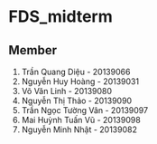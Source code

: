 # FDS_midterm
## Member
1. Trần Quang Diệu - 20139066
2. Nguyễn Huy Hoàng - 20139031
3. Võ Văn Linh - 20139080
4. Nguyễn Thị Thảo - 20139090
5. Trần Ngọc Tường Vân - 20139097
6. Mai Huỳnh Tuấn Vũ - 20139098 
7. Nguyễn Minh Nhật - 20139082

